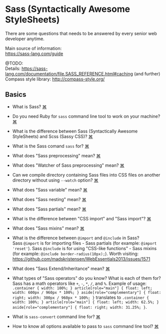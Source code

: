 # Sass (Syntactically Awesome StyleSheets)
There are some questions that needs to be answered by every senior web developer anytime. 

Main source of information:  
https://sass-lang.com/guide

@TODO:  
Details: https://sass-lang.com/documentation/file.SASS_REFERENCE.html#caching (and further)  
Compass style library: http://compass-style.org/



## Basics
- What is Sass?
<a href="#" title="
 Sass is a CSS extension language. Sass lets you use features that don't exist in CSS yet like variables, nesting, mixins, inheritance, etc. Sass come into action by using special `sass` command line tool. The comand line tool is available on Windows, Linux, Mac. It is also possible to use Sass over special-made applications like: CodeKit, Compass.app, Ghostlab, Hammer, Koala, LiveReload, Prepros, Scout-App, etc.
 ">⌘</a>

- Do you need Ruby for `sass` command line tool to work on your machine?
<a href="#" title="
Yes, you need it. Before you start using `saas` you will need to install Ruby. Ruby uses Gems to manage its various packages of code like `saas`. Sass can be used in three ways: as a command-line tool, as a standalone Ruby module, and as a plugin for any Rack-enabled framework, including Ruby on Rails and Merb. The first step for all of these is to install the Sass gem.
 ">⌘</a>
 
 - What is the difference between Sass (Syntactically Awesome StyleSheets) and Scss (Sassy CSS)?
 <a href="#" title="There are two syntaxes of Sass (Syntactically Awesome StyleSheets): the new one (SCSS used in `*.scss` files) and the old one (indented syntax or sometimes called just 'Sass', used in `.sass` files). Sass 3 introduces a new syntax known as SCSS which is fully compatible with the syntax of CSS, while still supporting the full power of Sass. It means that every valid CSS stylesheet is a valid SCSS file with the same meaning. In addition, SCSS understands most CSS hacks and vendor-specific syntax, such as IE's old filter syntax.
 ">⌘</a>
 
 - What is the Sass comand `sass` for?
<a href="#" title="
Converts SCSS or Sass files to CSS. Usage: `sass [options] [INPUT] [OUTPUT]`
 ">⌘</a>
 
 - What does "Sass preprocessing" mean?
<a href="#" title="
Sass preprocessing stands for translating (compiling) the code written in sass-compatible format (`*.scss`) to regular CSS format (`*.css`).  We can use `sass` command to compile scss files into CSS (example: `sass input.scss output.css`).
">⌘</a>
 
 - What does "Watcher of Sass preprocessing" mean?
 <a href="#" title="
Adding flag `--watch` to sass command will compile on-the-fly, it is on the time you save the file (example: `sass --watch input.scss output.css` compiles `output.css` every time `input.scss` is saved). The compilation may be done on the directory level as well (example: `sass --watch app/sass:public/stylesheets` - sass would watch all files in the `app/sass` folder for changes, and compile CSS to the `public/stylesheets` folder).
 ">⌘</a>
 
 - Can we compile directory containing Sass files into CSS files on another directory without using `--watch` option?
 <a href="#" title="
The compilation IS NOT POSSIBLE on the directories level without a special option added (NOT WORKING example1: `sass app/sass:public/stylesheets`, NOT WORKING example2: `sass app/sass public/stylesheets` - sass would NOT compile on directory level these ways on Sass 3.5.5 (Bleeding Edge)). Adding `--watch` option may be the solution to compile files on a directory-level.
 ">⌘</a>
 
 - What does "Sass variable" mean?
 <a href="#" title="
Sass uses the `$` symbol to make something a variable. When the Sass is processed, it takes the variables we define for the $variable and outputs normal CSS with our variable value placed in the CSS. Example: `$primary-color: #333; body { font: 100% $font-stack; color: $primary-color; }` converts to `body { font: 100% Helvetica, sans-serif; color: #333; }`.
">⌘</a>
 
 - What does "Sass nesting" mean?
 <a href="#" title="
Sass will let you nest your CSS selectors in a way that follows the same visual hierarchy of your HTML. For example: `nav { ul { list-style: none; } li { display: inline-block; } a { display: block; } }` will become `nav ul { list-style: none; } nav li { display: inline-block; } nav a { display: block; }`
">⌘</a>

 - What does "Sass partials" mean?
 <a href="#" title="
You can create partial Sass files that contain little snippets of CSS that you can include in other Sass files. This is a great way to modularize your CSS and help keep things easier to maintain. A partial is simply a Sass file named with a leading underscore. You might name it something like `_partial.scss`. The underscore lets Sass know that the file is only a partial file and that it should not be generated into a CSS file. Sass partials are used with the `@import` directive, for example: `@import 'partials';`. As you see, when you import a file over Sass import you don't need to include the file extension `.scss`. Sass will figure it out. 
">⌘</a>

 - What is the difference between "CSS import" and "Sass import"?
 <a href="#" title="
CSS has an import option that lets you split your CSS into smaller, more maintainable portions. The only drawback is that each time you use `@import` in CSS it creates another HTTP request. Sass builds on top of the current CSS `@import` but instead of requiring an HTTP request, Sass will take the file that you want to import and combine it with the file you're importing into so you can serve a single CSS file to the web browser.
">⌘</a>

 - What does "Sass mixins" mean?
 <a href="#" title="
We can think of Sass mixins as functions for CSS. Some things in CSS are a bit tedious to write, especially with CSS3 and the many vendor prefixes that exist. A mixin lets you make groups of CSS declarations that you want to reuse throughout your site. You can even pass in values to make your mixin more flexible. To create a mixin you use the `@mixin` directive and give it a name. After you create your mixin, you can then use it as a CSS declaration starting with `@include` followed by the name of the mixin. Example: `@mixin border-radius($radius) { -webkit-border-radius: $radius; -moz-border-radius: $radius; -ms-border-radius: $radius; border-radius: $radius;} .box { @include border-radius(10px); }`
">⌘</a>

 - What is the difference between `@import` and `@include` in Sass?  
 Sass `@import` is for importing files - Sass partials (for example: `@import 'reset'`). Sass `@include` is for using "CSS-like functions" - Sass mixins (for example: `@include border-radius(10px);`). Worth visiting: https://github.com/madskristensen/WebEssentials2013/issues/1571

 - What does "Sass Extend/Inheritance" mean?
 <a href="#" title="
Using `@extend` lets you share a set of CSS properties from one selector to another. It helps keep your Sass very DRY (DRY - Do not Repeat Yourself). A placeholder class (starting with `%`, for example: `%message-shared { padding: 10px; color: #333; }`) is a special type of class that only prints when it is extended (example of usage: `.success { @extend %message-shared; border-color: green; } .error { @extend %message-shared; border-color: red; }` compiles to `.success, .error { padding: 10px; color: #333; } .success { border-color: green; } .error { border-color: red; }`. As you see, the magic happens in the generated CSS, where each of classes will get the same CSS properties as `%message-shared`. This helps you avoid having to write multiple class names on HTML elements.
">⌘</a>

 - What types of "Sass operators" do you know? What is each of them for?  
Sass has a math operators like `+`, `-`, `*`, `/`, and `%`. Example of usage: `.container { width: 100%; } article[role="main"] { float: left; width: 600px / 960px * 100%; } aside[role="complementary"] { float: right; width: 300px / 960px * 100%; }` translates to `.container { width: 100%; } article[role="main"] { float: left; width: 62.5%; } aside[role="complementary"] { float: right; width: 31.25%; }`.

 - What is `sass-convert` command line for?
 <a href="#" title="
The tool converts Sass to SCSS and vise versa. Usage: `sass-convert style.sass style.scss`, `sass-convert style.scss style.sass`. Note that `sass-convert` command does not generate CSS files. For that, use the sass command described elsewhere.
">⌘</a>

 - How to know all options available to pass to `sass` command line tool?
 <a href="#" title="
`sass --help`
">⌘</a>
